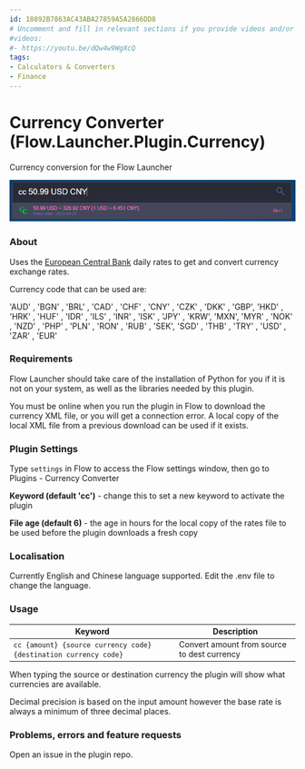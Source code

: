 ```yaml
---
id: 18892B7863AC43ABA27859A5A2866DD8
# Uncomment and fill in relevant sections if you provide videos and/or images
#videos:
#- https://youtu.be/dQw4w9WgXcQ
tags:
- Calculators & Converters
- Finance
---
```

# Currency Converter (Flow.Launcher.Plugin.Currency)

Currency conversion for the Flow Launcher

![screenshot](images/cc_screenshot.png)

### About

Uses the [European Central Bank](https://www.ecb.europa.eu/stats/policy_and_exchange_rates/euro_reference_exchange_rates/html/index.en.html) daily rates to get and convert currency exchange rates.

Currency code that can be used are:

'AUD' , 'BGN' , 'BRL' , 'CAD' , 'CHF' , 'CNY' , 'CZK' , 'DKK' , 'GBP', 'HKD' , 'HRK' , 'HUF' , 'IDR' , 'ILS' , 'INR' , 'ISK' , 'JPY' , 'KRW', 'MXN', 'MYR' , 'NOK' , 'NZD' , 'PHP' , 'PLN' , 'RON' , 'RUB' , 'SEK', 'SGD' , 'THB' , 'TRY' , 'USD' , 'ZAR' , 'EUR'

### Requirements

Flow Launcher should take care of the installation of Python for you if it is not on your system, as well as the libraries needed by this plugin.

You must be online when you run the plugin in Flow to download the currency XML file, or you will get a connection error. A local copy of the local XML file from a previous download can be used if it exists.

### Plugin Settings

Type `settings` in Flow to access the Flow settings window, then go to Plugins - Currency Converter

__Keyword (default 'cc')__ - change this to set a new keyword to activate the plugin

__File age (default 6)__ - the age in hours for the local copy of the rates file to be used before the plugin downloads a fresh copy

### Localisation

Currently English and Chinese language supported. Edit the .env file to change the language.

### Usage

| Keyword                                                          | Description                                 |
| ---------------------------------------------------------------- | ------------------------------------------- |
| `cc {amount} {source currency code} {destination currency code}` | Convert amount from source to dest currency |

When typing the source or destination currency the plugin will show what currencies are available.

Decimal precision is based on the input amount however the base rate is always a minimum of three decimal places.

### Problems, errors and feature requests

Open an issue in the plugin repo.

